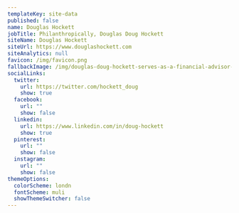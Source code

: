 ```yaml
---
templateKey: site-data
published: false
name: Douglas Hockett
jobTitle: Philanthropically, Douglas Doug Hockett
siteName: Douglas Hockett
siteUrl: https://www.douglashockett.com
siteAnalytics: null
favicon: /img/favicon.png
fallbackImage: /img/douglas-doug-hockett-serves-as-a-financial-advisor-at-stifel..jpeg
socialLinks:
  twitter:
    url: https://twitter.com/hockett_doug
    show: true
  facebook:
    url: ""
    show: false
  linkedin:
    url: https://www.linkedin.com/in/doug-hockett
    show: true
  pinterest:
    url: ""
    show: false
  instagram:
    url: ""
    show: false
themeOptions:
  colorScheme: londn
  fontScheme: muli
  showThemeSwitcher: false
---
```

